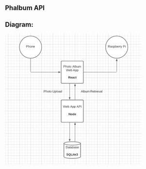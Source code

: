 ## Phalbum API

## Diagram:
![](https://github.com/leeferfeefer/phalbum-api/blob/master/repo-images/phalbum-diagram.png)


